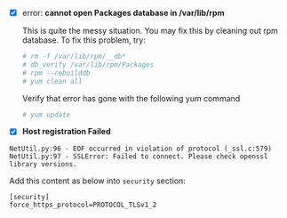 



- [x] error: **cannot open Packages database in /var/lib/rpm**

  This is quite the messy situation. You may fix this by cleaning out rpm database. To fix this problem, try:

  ```sh
  # rm -f /var/lib/rpm/__db*
  # db_verify /var/lib/rpm/Packages
  # rpm --rebuilddb
  # yum clean all
  ```

  Verify that error has gone with the following yum command

  ```sh
  # yum update
  ```



- [x] **Host registration Failed**

```
NetUtil.py:96 - EOF occurred in violation of protocol (_ssl.c:579)
NetUtil.py:97 - SSLError: Failed to connect. Please check openssl library versions.
```

Add this content as below into `security` section:

```
[security]
force_https_protocol=PROTOCOL_TLSv1_2
```

